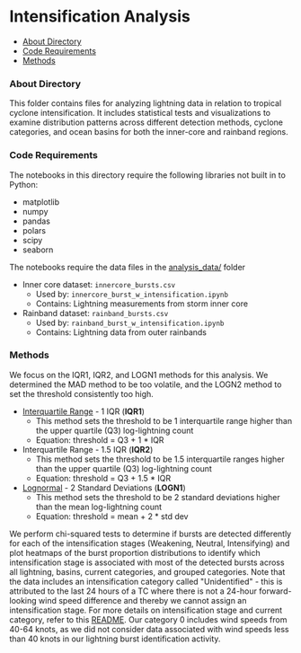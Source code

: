 # Intensification Analysis

* [About Directory](#about)
* [Code Requirements](#requirements)
* [Methods](#methods)

<a id="about"></a>

### About Directory
This folder contains files for analyzing lightning data in relation to tropical cyclone intensification. It includes statistical tests and visualizations to examine distribution patterns across different detection methods, cyclone categories, and ocean basins for both the inner-core and rainband regions.

<a id="requirements"></a>

### Code Requirements
The notebooks in this directory require the following libraries not built in to Python:
- matplotlib
- numpy
- pandas
- polars
- scipy
- seaborn

The notebooks require the data files in the [analysis_data/](../analysis_data/) folder
- Inner core dataset: `innercore_bursts.csv`
  - Used by: `innercore_burst_w_intensification.ipynb`
  - Contains: Lightning measurements from storm inner core
- Rainband dataset: `rainband_bursts.csv`
  - Used by: `rainband_burst_w_intensification.ipynb`
  - Contains: Lightning data from outer rainbands

<a id="methods"></a>

### Methods
We focus on the IQR1, IQR2, and LOGN1 methods for this analysis. We determined the MAD method to be too volatile, and the LOGN2 method to set the threshold consistently too high.

- [Interquartile Range](https://en.wikipedia.org/wiki/Interquartile_range) - 1 IQR (**IQR1**)
    - This method sets the threshold to be 1 interquartile range higher than the upper quartile (Q3) log-lightning count
    - Equation: threshold = Q3 + 1 * IQR
- Interquartile Range - 1.5 IQR (**IQR2**)
    - This method sets the threshold to be 1.5 interquartile ranges higher than the upper quartile (Q3) log-lightning count
    - Equation: threshold = Q3 + 1.5 * IQR
- [Lognormal](https://en.wikipedia.org/wiki/Log-normal_distribution) - 2 Standard Deviations (**LOGN1**)
    - This method sets the threshold to be 2 standard deviations higher than the mean log-lightning count
    - Equation: threshold = mean + 2 * std dev

We perform chi-squared tests to determine if bursts are detected differently for each of the intensification stages (Weakening, Neutral, Intensifying) and plot heatmaps of the burst proportion distributions to identify which intensification stage is associated with most of the detected bursts across all lightning, basins, current categories, and grouped categories. Note that the data includes an intensification category called "Unidentified" - this is attributed to the last 24 hours of a TC where there is not a 24-hour forward-looking wind speed difference and thereby we cannot assign an intensification stage. For more details on intensification stage and current category, refer to this [README](../README.md#background-information). Our category 0 includes wind speeds from 40-64 knots, as we did not consider data associated with wind speeds less than 40 knots in our lightning burst identification activity.
